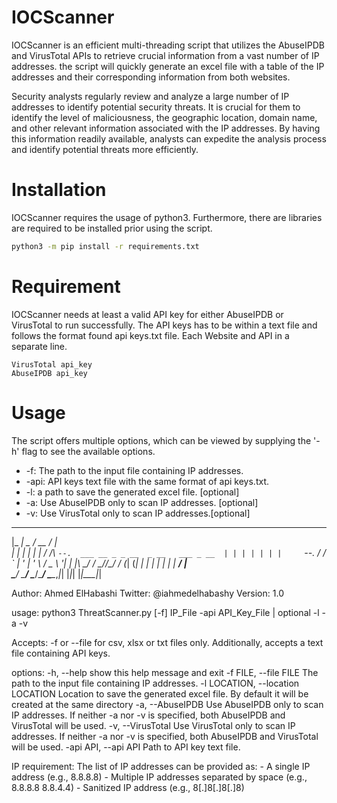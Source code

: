 # IOCScanner

IOCScanner is an efficient multi-threading script that utilizes the AbuseIPDB and VirusTotal APIs to retrieve crucial information from a vast number of IP addresses. the script will quickly generate an excel file with a table of the IP addresses and their corresponding information from both websites.

Security analysts regularly review and analyze a large number of IP addresses to identify potential security threats. It is crucial for them to identify the level of maliciousness, the geographic location, domain name, and other relevant information associated with the IP addresses. By having this information readily available, analysts can expedite the analysis process and identify potential threats more efficiently.

# Installation

IOCScanner requires the usage of python3. Furthermore, there are libraries are required to be installed prior using the script. 
```bash
python3 -m pip install -r requirements.txt
```
# Requirement

IOCScanner needs at least a valid API key for either AbuseIPDB or VirusTotal to run successfully. The API keys has to be within a text file and follows the format found api keys.txt file. Each Website and API in a separate line. 

```
VirusTotal api_key 
AbuseIPDB api_key
```
# Usage
The script offers multiple options, which can be viewed by supplying the '-h' flag to see the available options.
 * -f: The path to the input file containing IP addresses.
 * -api: API keys text file with the same format of api keys.txt.
 * -l: a path to save the generated excel file. [optional]
 * -a: Use AbuseIPDB only to scan IP addresses. [optional]
 * -v: Use VirusTotal only to scan IP addresses.[optional]
 


 _____ _____ _____  _____                                 
|_   _|  _  /  __ \/  ___|                                
  | | | | | | /  \/\ `--.  ___ __ _ _ __  _ __   ___ _ __ 
  | | | | | | |     `--. \/ __/ _` | '_ \| '_ \ / _ \ '__|
 _| |_\ \_/ / \__/\/\__/ / (_| (_| | | | | | | |  __/ |   
 \___/ \___/ \____/\____/ \___\__,_|_| |_|_| |_|\___|_|   
                                                          
                                                          





Author: Ahmed ElHabashi
Twitter: @iahmedelhabashy
Version: 1.0

usage: python3 ThreatScanner.py [-f] IP_File -api API_Key_File | optional -l -a -v

Accepts: -f or --file for csv, xlsx or txt files only. Additionally, accepts a text file containing API keys.

options:
  -h, --help            show this help message and exit
  -f FILE, --file FILE  The path to the input file containing IP addresses.
  -l LOCATION, --location LOCATION
                        Location to save the generated excel file. By default it will be created at the same directory
  -a, --AbuseIPDB       Use AbuseIPDB only to scan IP addresses. If neither -a nor -v is specified, both AbuseIPDB and VirusTotal will be used.
  -v, --VirusTotal      Use VirusTotal only to scan IP addresses. If neither -a nor -v is specified, both AbuseIPDB and VirusTotal will be used.
  -api API, --api API   Path to API key text file.

IP requirement:
  The list of IP addresses can be provided as:
    - A single IP address (e.g., 8.8.8.8)
    - Multiple IP addresses separated by space (e.g., 8.8.8.8 8.8.4.4)
    - Sanitized IP address (e.g., 8[.]8[.]8[.]8)
```


